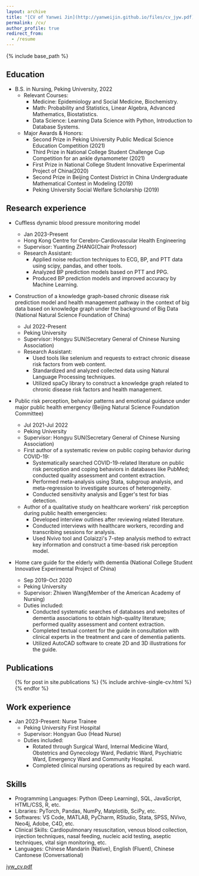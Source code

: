 ```yaml
---
layout: archive
title: "[CV of Yanwei Jin](http://yanweijin.github.io/files/cv_jyw.pdf)"
permalink: /cv/
author_profile: true
redirect_from:
  - /resume
---
```


{% include base_path %}

Education
-----
* B.S. in Nursing, Peking University, 2022
  * Relevant Courses:
    * Medicine: Epidemiology and Social Medicine, Biochemistry.
    * Math: Probability and Statistics, Linear Algebra, Advanced Mathematics, Biostatistics.
    * Data Science: Learning Data Science with Python, Introduction to Database Systems.
  * Major Awards & Honors:     
    * Second Prize in Peking University Public Medical Science Education Competition (2021)
    * Third Prize in National College Student Challenge Cup Competition for an ankle dynamometer (2021)
    * First Prize in National College Student Innovative Experimental Project of China(2020)
    * Second Prize in Beijing Contest District in China Undergraduate Mathematical Contest in Modeling (2019)
    * Peking University Social Welfare Scholarship (2019)


Research experience
-----
* Cuffless dynamic blood pressure monitoring model
  * Jan 2023-Present
  * Hong Kong Centre for Cerebro-Cardiovascular Health Engineering
  * Supervisor: Yuanting ZHANG(Chair Professor)
  * Research Assistant: 
    * Applied noise reduction techniques to ECG, BP, and PTT data using scipy, pandas, and other tools. 
    * Analyzed BP prediction models based on PTT and PPG.
    * Produced BP prediction models and improved accuracy by Machine Learning.
    
* Construction of a knowledge graph-based chronic disease risk prediction model and health management pathway in the context of big data based on knowledge graph under the background of Big Data (National Natural Science Foundation of China)
  * Jul 2022-Present
  * Peking University
  * Supervisor: Hongyu SUN(Secretary General of Chinese Nursing Association)
  * Research Assistant: 
    * Used tools like selenium and requests to extract chronic disease risk factors from web content.
    * Standardized and analyzed collected data using Natural Language Processing techniques.
    * Utilized spaCy library to construct a knowledge graph related to chronic disease risk factors and health management.
     
* Public risk perception, behavior patterns and emotional guidance under major public health emergency (Beijing Natural Science Foundation Committee)
  * Jul 2021-Jul 2022
  * Peking University
  * Supervisor: Hongyu SUN(Secretary General of Chinese Nursing Association)
  * First author of a systematic review on public coping behavior during COVID-19:
    * Systematically searched COVID-19-related literature on public risk perception and coping behaviors in databases like PubMed; conducted quality assessment and content extraction.
    * Performed meta-analysis using Stata, subgroup analysis, and meta-regression to investigate sources of heterogeneity.
    * Conducted sensitivity analysis and Egger's test for bias detection.
  * Author of a qualitative study on healthcare workers' risk perception during public health emergencies:
    * Developed interview outlines after reviewing related literature.
    * Conducted interviews with healthcare workers, recording and transcribing sessions for analysis.
    * Used Nvivo tool and Colaizzi's 7-step analysis method to extract key information and construct a time-based risk perception model.

* Home care guide for the elderly with dementia (National College Student Innovative Experimental Project of China)
  * Sep 2019-Oct 2020
  * Peking University
  * Supervisor: Zhiwen Wang(Member of the American Academy of Nursing)
  * Duties included: 
    * Conducted systematic searches of databases and websites of dementia associations to obtain high-quality literature; performed quality assessment and content extraction.
    * Completed textual content for the guide in consultation with clinical experts in the treatment and care of dementia patients.
    * Utilized AutoCAD software to create 2D and 3D illustrations for the guide.

Publications
-----
  <ul>{% for post in site.publications %}
    {% include archive-single-cv.html %}
  {% endfor %}</ul>
  

Work experience
-----
* Jan 2023-Present: Nurse Trainee
  * Peking University First Hospital
  * Supervisor: Hongyan Guo (Head Nurse)
  * Duties included: 
    * Rotated through Surgical Ward, Internal Medicine Ward, Obstetrics and Gynecology Ward, Pediatric Ward, Psychiatric Ward, Emergency Ward and Community Hospital.
    * Completed clinical nursing operations as required by each ward.

Skills
-----
* Programming Languages: Python (Deep Learning), SQL, JavaScript, HTML/CSS, R, etc.
* Libraries: PyTorch, Pandas, NumPy, Matplotlib, SciPy, etc.
* Softwares: VS Code, MATLAB, PyCharm, RStudio, Stata, SPSS, NVivo, Neo4j, Adobe, C4D, etc.
* Clinical Skills: Cardiopulmonary resuscitation, venous blood collection, injection techniques, nasal feeding, nucleic acid testing, aseptic techniques, vital sign monitoring, etc.
* Languages: Chinese Mandarin (Native), English (Fluent), Chinese Cantonese (Conversational)






[jyw_cv.pdf](https://github.com/YanweiJIN/yanweijin.github.io/files/11137906/jyw_cv.pdf)


